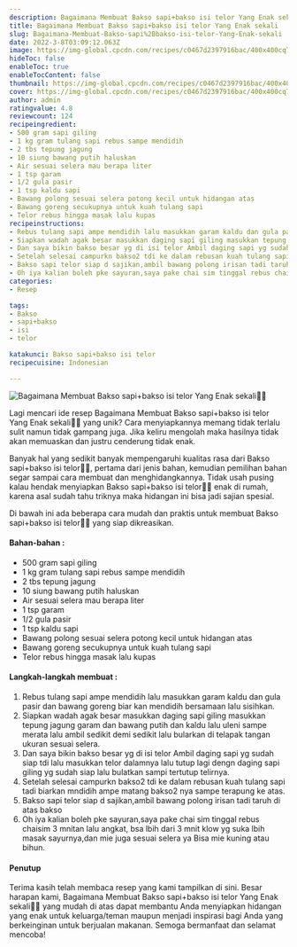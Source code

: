 ```yaml
---
description: Bagaimana Membuat Bakso sapi+bakso isi telor Yang Enak sekali"
title: Bagaimana Membuat Bakso sapi+bakso isi telor Yang Enak sekali
slug: Bagaimana-Membuat-Bakso-sapi%2Bbakso-isi-telor-Yang-Enak-sekali
date: 2022-3-8T03:09:12.063Z
image: https://img-global.cpcdn.com/recipes/c0467d2397916bac/400x400cq70/photo.jpg
hideToc: false
enableToc: true
enableTocContent: false
thumbnail: https://img-global.cpcdn.com/recipes/c0467d2397916bac/400x400cq70/photo.jpg
cover: https://img-global.cpcdn.com/recipes/c0467d2397916bac/400x400cq70/photo.jpg
author: admin
ratingvalue: 4.8
reviewcount: 124
recipeingredient:
- 500 gram sapi giling
- 1 kg gram tulang sapi rebus sampe mendidih
- 2 tbs tepung jagung
- 10 siung bawang putih haluskan
- Air sesuai selera mau berapa liter
- 1 tsp garam
- 1/2 gula pasir
- 1 tsp kaldu sapi
- Bawang polong sesuai selera potong kecil untuk hidangan atas
- Bawang goreng secukupnya untuk kuah tulang sapi
- Telor rebus hingga masak lalu kupas
recipeinstructions:
- Rebus tulang sapi ampe mendidih lalu masukkan garam kaldu dan gula pasir dan bawang goreng biar kan mendidih bersamaan lalu sisihkan.
- Siapkan wadah agak besar masukkan daging sapi giling masukkan tepung jagung garam dan bawang putih dan kaldu lalu uleni sampe merata lalu ambil sedikit demi sedikit lalu bularkan di telapak tangan ukuran sesuai selera.
- Dan saya bikin bakso besar yg di isi telor Ambil daging sapi yg sudah siap tdi lalu masukkan telor dalamnya lalu tutup lagi dengn daging sapi giling yg sudah siap lalu bulatkan sampi tertutup telirnya.
- Setelah selesai campurkn bakso2 tdi ke dalam rebusan kuah tulang sapi tadi biarkan mndidih ampe matang bakso2 nya sampe terapung ke atas.
- Bakso sapi telor siap d sajikan,ambil bawang polong irisan tadi taruh di atas bakso
- Oh iya kalian boleh pke sayuran,saya pake chai sim tinggal rebus chaisim 3 mnitan lalu angkat, bsa lbih dari 3 mnit klow yg suka lbih masak sayurnya,dan mie juga sesuai selera ya Bisa mie kuning atau bihun.
categories:
- Resep

tags:
- Bakso
- sapi+bakso
- isi
- telor

katakunci: Bakso sapi+bakso isi telor
recipecuisine: Indonesian

---
```


![Bagaimana Membuat Bakso sapi+bakso isi telor Yang Enak sekali👩‍🍳](https://img-global.cpcdn.com/recipes/c0467d2397916bac/400x400cq70/photo.jpg)

Lagi mencari ide resep Bagaimana Membuat Bakso sapi+bakso isi telor Yang Enak sekali👩‍🍳 yang unik? Cara menyiapkannya memang tidak terlalu sulit namun tidak gampang juga. Jika keliru mengolah maka hasilnya tidak akan memuaskan dan justru cenderung tidak enak.

Banyak hal yang sedikit banyak mempengaruhi kualitas rasa dari Bakso sapi+bakso isi telor👩‍🍳, pertama dari jenis bahan, kemudian pemilihan bahan segar sampai cara membuat dan menghidangkannya. Tidak usah pusing kalau hendak menyiapkan Bakso sapi+bakso isi telor👩‍🍳 enak di rumah, karena asal sudah tahu triknya maka hidangan ini bisa jadi sajian spesial.

Di bawah ini ada beberapa cara mudah dan praktis untuk membuat Bakso sapi+bakso isi telor👩‍🍳 yang siap dikreasikan.

<!--inarticleads1-->

#### Bahan-bahan :

- 500 gram sapi giling
- 1 kg gram tulang sapi rebus sampe mendidih
- 2 tbs tepung jagung
- 10 siung bawang putih haluskan
- Air sesuai selera mau berapa liter
- 1 tsp garam
- 1/2 gula pasir
- 1 tsp kaldu sapi
- Bawang polong sesuai selera potong kecil untuk hidangan atas
- Bawang goreng secukupnya untuk kuah tulang sapi
- Telor rebus hingga masak lalu kupas

<!--inarticleads2-->

#### Langkah-langkah membuat :

1. Rebus tulang sapi ampe mendidih lalu masukkan garam kaldu dan gula pasir dan bawang goreng biar kan mendidih bersamaan lalu sisihkan.
1. Siapkan wadah agak besar masukkan daging sapi giling masukkan tepung jagung garam dan bawang putih dan kaldu lalu uleni sampe merata lalu ambil sedikit demi sedikit lalu bularkan di telapak tangan ukuran sesuai selera.
1. Dan saya bikin bakso besar yg di isi telor Ambil daging sapi yg sudah siap tdi lalu masukkan telor dalamnya lalu tutup lagi dengn daging sapi giling yg sudah siap lalu bulatkan sampi tertutup telirnya.
1. Setelah selesai campurkn bakso2 tdi ke dalam rebusan kuah tulang sapi tadi biarkan mndidih ampe matang bakso2 nya sampe terapung ke atas.
1. Bakso sapi telor siap d sajikan,ambil bawang polong irisan tadi taruh di atas bakso
1. Oh iya kalian boleh pke sayuran,saya pake chai sim tinggal rebus chaisim 3 mnitan lalu angkat, bsa lbih dari 3 mnit klow yg suka lbih masak sayurnya,dan mie juga sesuai selera ya Bisa mie kuning atau bihun.

#### Penutup

Terima kasih telah membaca resep yang kami tampilkan di sini. Besar harapan kami, Bagaimana Membuat Bakso sapi+bakso isi telor Yang Enak sekali👩‍🍳 yang mudah di atas dapat membantu Anda menyiapkan hidangan yang enak untuk keluarga/teman maupun menjadi inspirasi bagi Anda yang berkeinginan untuk berjualan makanan. Semoga bermanfaat dan selamat mencoba!